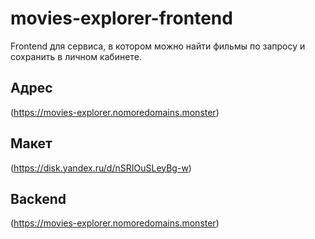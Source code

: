 # **movies-explorer-frontend**

Frontend для сервиса, в котором можно найти фильмы по запросу и сохранить в личном кабинете.

## Адрес

(https://movies-explorer.nomoredomains.monster)

## Макет

 (https://disk.yandex.ru/d/nSRIOuSLeyBg-w)

## Backend

(https://movies-explorer.nomoredomains.monster)
